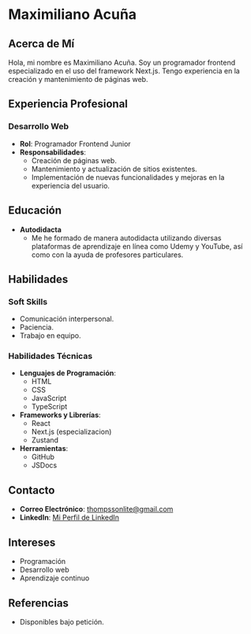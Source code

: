 # Maximiliano Acuña

## Acerca de Mí
Hola, mi nombre es Maximiliano Acuña. Soy un programador frontend especializado en el uso del framework Next.js. Tengo experiencia en la creación y mantenimiento de páginas web.

## Experiencia Profesional
### Desarrollo Web
- **Rol**: Programador Frontend Junior
- **Responsabilidades**:
  - Creación de páginas web.
  - Mantenimiento y actualización de sitios existentes.
  - Implementación de nuevas funcionalidades y mejoras en la experiencia del usuario.

## Educación
- **Autodidacta**
  - Me he formado de manera autodidacta utilizando diversas plataformas de aprendizaje en línea como Udemy y YouTube, así como con la ayuda de profesores particulares.

## Habilidades
### Soft Skills
- Comunicación interpersonal.
- Paciencia.
- Trabajo en equipo.

### Habilidades Técnicas
- **Lenguajes de Programación**:
  - HTML
  - CSS
  - JavaScript
  - TypeScript
- **Frameworks y Librerías**:
  - React 
  - Next.js (especializacion)
  - Zustand
- **Herramientas**:
  - GitHub
  - JSDocs

## Contacto
- **Correo Electrónico**: [thompssonlite@gmail.com](mailto:thompssonlite@gmail.com)
- **LinkedIn**: [Mi Perfil de LinkedIn](https://www.linkedin.com/in/desarrollador-maximiliano-ezequiel/)

## Intereses
- Programación
- Desarrollo web
- Aprendizaje continuo

## Referencias
- Disponibles bajo petición.
